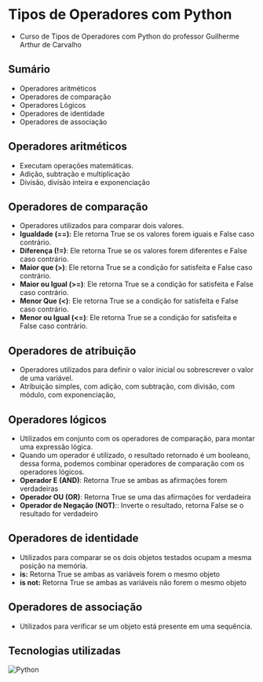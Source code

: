 # Tipos de Operadores com Python
- Curso de Tipos de Operadores com Python do professor Guilherme Arthur de Carvalho

## Sumário
- Operadores aritméticos
- Operadores de comparação
- Operadores Lógicos
- Operadores de identidade
- Operadores de associação

## Operadores aritméticos
- Executam operações matemáticas.
- Adição, subtração e multiplicação
- Divisão, divisão inteira e exponenciação

## Operadores de comparação
- Operadores utilizados para comparar dois valores.
- **Igualdade (==):** Ele retorna True se os valores forem iguais e False caso contrário.
- **Diferença (!=)**: Ele retorna True se os valores forem diferentes e False caso contrário.
- **Maior que (>)**: Ele retorna True se a condição for satisfeita e False caso contrário.
- **Maior ou Igual (>=)**: Ele retorna True se a condição for satisfeita e False caso contrário.
- **Menor Que (<)**: Ele retorna True se a condição for satisfeita e False caso contrário.
- **Menor ou Igual (<=)**: Ele retorna True se a condição for satisfeita e False caso contrário.

## Operadores de atribuição
- Operadores utilizados para definir o valor inicial ou sobrescrever o valor de uma variável.
- Atribuição simples, com adição, com subtração, com divisão, com módulo, com exponenciação, 

## Operadores lógicos
- Utilizados em conjunto com os operadores de comparação, para montar uma expressão lógica.
- Quando um operador é utilizado, o resultado retornado é um booleano, dessa forma, podemos combinar operadores de comparação com os operadores lógicos.
- **Operador E (AND)**: Retorna True se ambas as afirmações forem verdadeiras
- **Operador OU (OR)**: Retorna True se uma das afirmações for verdadeira
- **Operador de Negação (NOT)**:: Inverte o resultado, retorna False se o resultado for verdadeiro

## Operadores de identidade
- Utilizados para comparar se os dois objetos testados ocupam a mesma posição na memória.
- **is:**  Retorna True se ambas as variáveis ​​forem o mesmo objeto 
- **is not:** Retorna True se ambas as variáveis ​​não forem o mesmo objeto

## Operadores de associação
- Utilizados para verificar se um objeto está presente em uma sequência.

## Tecnologias utilizadas
![Python](https://img.shields.io/badge/python-3670A0?style=for-the-badge&logo=python&logoColor=ffdd54)